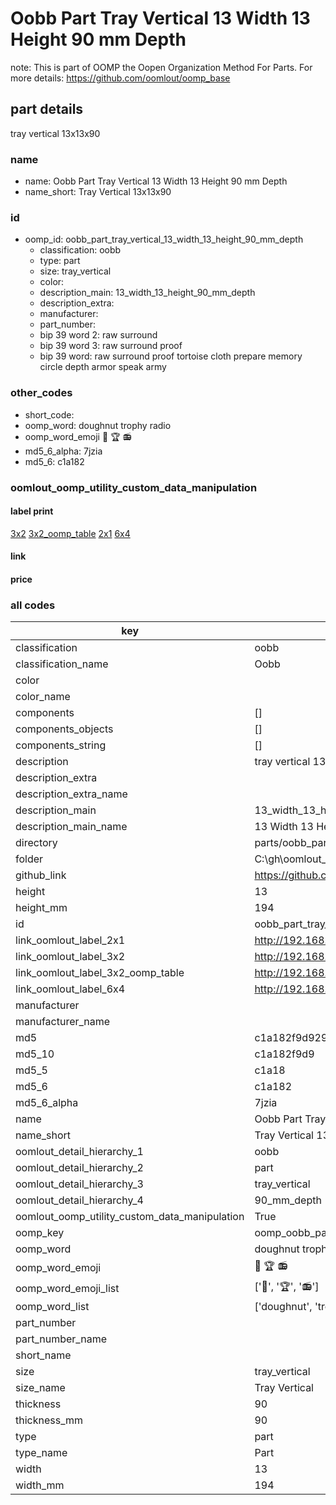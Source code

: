 # Oobb Part Tray Vertical 13 Width 13 Height 90 mm Depth  

note: This is part of OOMP the Oopen Organization Method For Parts. For more details: https://github.com/oomlout/oomp_base

##  part details
  



tray vertical 13x13x90



### name
* name: Oobb Part Tray Vertical 13 Width 13 Height 90 mm Depth
* name_short: Tray Vertical 13x13x90 
### id
* oomp_id: oobb_part_tray_vertical_13_width_13_height_90_mm_depth
  * classification: oobb
  * type: part
  * size: tray_vertical
  * color: 
  * description_main: 13_width_13_height_90_mm_depth
  * description_extra: 
  * manufacturer: 
  * part_number: 
  * bip 39 word 2: raw surround
  * bip 39 word 3: raw surround proof
  * bip 39 word: raw surround proof tortoise cloth prepare memory circle depth armor speak army

### other_codes
* short_code: 
* oomp_word: doughnut trophy radio
* oomp_word_emoji :doughnut: :trophy: :radio:
* md5_6_alpha: 7jzia
* md5_6: c1a182






### oomlout_oomp_utility_custom_data_manipulation
#### label print
[3x2](http://192.168.1.245:1112/?label=oomp%207jzia)
[3x2_oomp_table](http://192.168.1.108:1112/?label=oomp%207jzia)
[2x1](http://192.168.1.242:1112/?label=oomp%207jzia)
[6x4](http://192.168.1.55:1112/?label=oomp%207jzia)    

#### link

                              

#### price







### all codes 
| key | value |  
| --- | --- |  
| classification | oobb |  
| classification_name | Oobb |  
| color |  |  
| color_name |  |  
| components | [] |  
| components_objects | [] |  
| components_string | [] |  
| description | tray vertical 13x13x90 |  
| description_extra |  |  
| description_extra_name |  |  
| description_main | 13_width_13_height_90_mm_depth |  
| description_main_name | 13 Width 13 Height 90 mm Depth |  
| directory | parts/oobb_part_tray_vertical_13_width_13_height_90_mm_depth |  
| folder | C:\gh\oomlout_oobb_version_4_generated_parts\parts\oobb_part_tray_vertical_13_width_13_height_90_mm_depth |  
| github_link | https://github.com/oomlout/oomlout_oomp_part_src/tree/main/parts/oobb_part_tray_vertical_13_width_13_height_90_mm_depth |  
| height | 13 |  
| height_mm | 194 |  
| id | oobb_part_tray_vertical_13_width_13_height_90_mm_depth |  
| link_oomlout_label_2x1 | http://192.168.1.242:1112/?label=oomp%207jzia |  
| link_oomlout_label_3x2 | http://192.168.1.245:1112/?label=oomp%207jzia |  
| link_oomlout_label_3x2_oomp_table | http://192.168.1.108:1112/?label=oomp%207jzia |  
| link_oomlout_label_6x4 | http://192.168.1.55:1112/?label=oomp%207jzia |  
| manufacturer |  |  
| manufacturer_name |  |  
| md5 | c1a182f9d929315ea795ee5958b6a594 |  
| md5_10 | c1a182f9d9 |  
| md5_5 | c1a18 |  
| md5_6 | c1a182 |  
| md5_6_alpha | 7jzia |  
| name | Oobb Part Tray Vertical 13 Width 13 Height 90 mm Depth |  
| name_short | Tray Vertical 13x13x90  |  
| oomlout_detail_hierarchy_1 | oobb |  
| oomlout_detail_hierarchy_2 | part |  
| oomlout_detail_hierarchy_3 | tray_vertical |  
| oomlout_detail_hierarchy_4 | 90_mm_depth |  
| oomlout_oomp_utility_custom_data_manipulation | True |  
| oomp_key | oomp_oobb_part_tray_vertical_13_width_13_height_90_mm_depth |  
| oomp_word | doughnut trophy radio |  
| oomp_word_emoji | :doughnut: :trophy: :radio: |  
| oomp_word_emoji_list | [':doughnut:', ':trophy:', ':radio:'] |  
| oomp_word_list | ['doughnut', 'trophy', 'radio'] |  
| part_number |  |  
| part_number_name |  |  
| short_name |  |  
| size | tray_vertical |  
| size_name | Tray Vertical |  
| thickness | 90 |  
| thickness_mm | 90 |  
| type | part |  
| type_name | Part |  
| width | 13 |  
| width_mm | 194 |  
